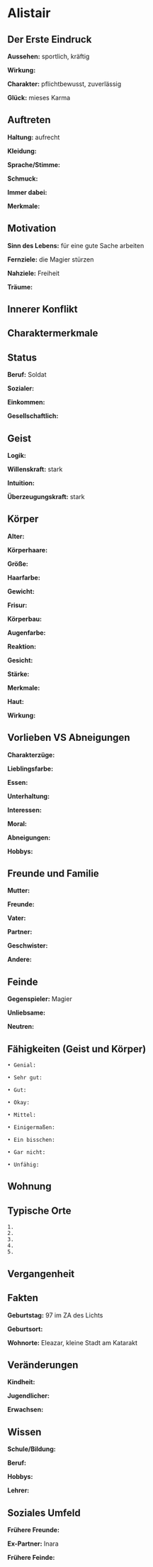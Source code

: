 # Alistair

## Der Erste Eindruck
**Aussehen:**
sportlich, kräftig

**Wirkung:**

**Charakter:**
pflichtbewusst, zuverlässig

**Glück:**
mieses Karma

## Auftreten
**Haltung:**
aufrecht

**Kleidung:**

**Sprache/Stimme:**

**Schmuck:**

**Immer dabei:**

**Merkmale:**


## Motivation
**Sinn des Lebens:**
für eine gute Sache arbeiten

**Fernziele:**
die Magier stürzen

**Nahziele:**
Freiheit

**Träume:** 

## Innerer Konflikt

## Charaktermerkmale


## Status
**Beruf:** 
Soldat

**Sozialer:**

**Einkommen:**

**Gesellschaftlich:**


## Geist
**Logik:**

**Willenskraft:**
stark

**Intuition:**

**Überzeugungskraft:**
stark


## Körper
**Alter:** 

**Körperhaare:**

**Größe:**

**Haarfarbe:**

**Gewicht:**

**Frisur:** 

**Körperbau:**

**Augenfarbe:**

**Reaktion:**

**Gesicht:**

**Stärke:**

**Merkmale:**

**Haut:** 

**Wirkung:**


## Vorlieben VS Abneigungen
**Charakterzüge:**

**Lieblingsfarbe:**

**Essen:**

**Unterhaltung:**

**Interessen:**

**Moral:**

**Abneigungen:**

**Hobbys:**


## Freunde und Familie
**Mutter:**

**Freunde:**

**Vater:**

**Partner:**

**Geschwister:**

**Andere:**


## Feinde
**Gegenspieler:**
Magier

**Unliebsame:**

**Neutren:**


## Fähigkeiten (Geist und Körper)
      
    • Genial: 
      
    • Sehr gut: 
      
    • Gut: 
      
    • Okay: 
      
    • Mittel: 
      
    • Einigermaßen: 
      
    • Ein bisschen: 
      
    • Gar nicht: 
      
    • Unfähig: 
      

## Wohnung


## Typische Orte
    1. 
    2. 
    3. 
    4. 
    5. 

## Vergangenheit


## Fakten
**Geburtstag:**
97 im ZA des Lichts

**Geburtsort:**

**Wohnorte:**
Eleazar, kleine Stadt am Katarakt

## Veränderungen
**Kindheit:**

**Jugendlicher:**

**Erwachsen:**

## Wissen
**Schule/Bildung:**

**Beruf:**

**Hobbys:**

**Lehrer:**

## Soziales Umfeld
**Frühere Freunde:**

**Ex-Partner:**
Inara

**Frühere Feinde:**
